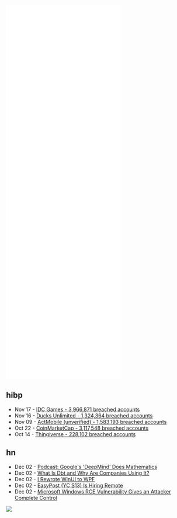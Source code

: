 ![Metrics](https://raw.githubusercontent.com/phixion/phixion/master/metrics.svg)

## hibp

<!--
for https://github.com/phixion/phixion/blob/main/.github/workflows/feeds.yml
-->
<!--START_SECTION:haveibeenpwnd-->
- Nov 17 - [IDC Games - 3,966,871 breached accounts](https://haveibeenpwned.com/PwnedWebsites#IDCGames)
- Nov 16 - [Ducks Unlimited - 1,324,364 breached accounts](https://haveibeenpwned.com/PwnedWebsites#DucksUnlimited)
- Nov 09 - [ActMobile (unverified) - 1,583,193 breached accounts](https://haveibeenpwned.com/PwnedWebsites#ActMobile)
- Oct 22 - [CoinMarketCap - 3,117,548 breached accounts](https://haveibeenpwned.com/PwnedWebsites#CoinMarketCap)
- Oct 14 - [Thingiverse - 228,102 breached accounts](https://haveibeenpwned.com/PwnedWebsites#Thingiverse)
<!--END_SECTION:haveibeenpwnd-->

## hn

<!--
for https://github.com/phixion/phixion/blob/main/.github/workflows/feeds.yml
-->
<!--START_SECTION:hn-->
- Dec 02 - [Podcast: Google's 'DeepMind' Does Mathematics](https://www.numberphile.com/videos/deep-mind-podcast)
- Dec 02 - [What Is Dbt and Why Are Companies Using It?](https://seattledataguy.substack.com/p/what-is-dbt-and-why-are-companies)
- Dec 02 - [I Rewrote WinUI to WPF](https://github.com/lepoco/wpfui)
- Dec 02 - [EasyPost (YC S13) Is Hiring Remote](https://www.easypost.com/careers)
- Dec 02 - [Microsoft Windows RCE Vulnerability Gives an Attacker Complete Control](https://www.synack.com/blog/this-microsoft-windows-rce-vulnerability-gives-an-attacker-complete-control/)
<!--END_SECTION:hn-->

<!--
for https://yhype.me
-->
![](https://hit.yhype.me/github/profile?user_id=13013670)
